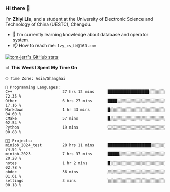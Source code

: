 ### Hi there 👋
I’m **Zhiyi Liu**, and a student at the University of Electronic Science and Technology of China (UESTC), Chengdu.
- 🌱 I’m currently learning knowledge about database and operator system.
- 📫 How to reach me: `lzy_cs_LN@163.com`
  
[![tom-jerr's GitHub stats](https://github-readme-stats.vercel.app/api?username=tom-jerr&hide=prs,stars&show_icons=true)](https://github.com/tom-jerr/github-readme-stats)





<!--
**tom-jerr/tom-jerr** is a ✨ _special_ ✨ repository because its `README.md` (this file) appears on your GitHub profile.

Here are some ideas to get you started:

- 🔭 I’m currently working on ...

- 👯 I’m looking to collaborate on ...
- 🤔 I’m looking for help with ...
- 💬 Ask me about ...
 ...
- 😄 Pronouns: ...
- ⚡ Fun fact: ...
-->

<!--START_SECTION:waka-->
📊 **This Week I Spent My Time On** 

```text
🕑︎ Time Zone: Asia/Shanghai

💬 Programming Languages: 
C++                      27 hrs 12 mins      ██████████████████░░░░░░░   72.35 % 
Other                    6 hrs 27 mins       ████░░░░░░░░░░░░░░░░░░░░░   17.16 % 
Markdown                 1 hr 43 mins        █░░░░░░░░░░░░░░░░░░░░░░░░   04.60 % 
CMake                    57 mins             █░░░░░░░░░░░░░░░░░░░░░░░░   02.54 % 
Python                   19 mins             ░░░░░░░░░░░░░░░░░░░░░░░░░   00.88 % 

🐱‍💻 Projects: 
miniob_2024_test         28 hrs 11 mins      ███████████████████░░░░░░   74.94 % 
miniob-2023              7 hrs 37 mins       █████░░░░░░░░░░░░░░░░░░░░   20.28 % 
notes                    1 hr 2 mins         █░░░░░░░░░░░░░░░░░░░░░░░░   02.78 % 
obdoc                    36 mins             ░░░░░░░░░░░░░░░░░░░░░░░░░   01.61 % 
settings                 3 mins              ░░░░░░░░░░░░░░░░░░░░░░░░░   00.18 % 
```


<!--END_SECTION:waka-->

